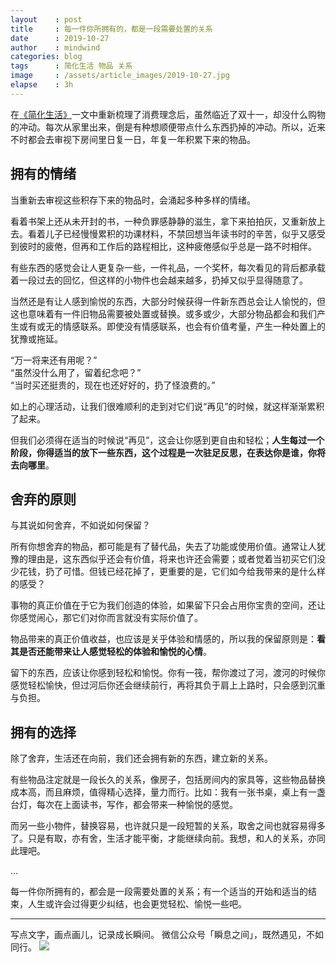 ```yaml
---
layout    : post
title     : 每一件你所拥有的，都是一段需要处置的关系
date      : 2019-10-27
author    : mindwind
categories: blog
tags      : 简化生活 物品 关系
image     : /assets/article_images/2019-10-27.jpg
elapse    : 3h
---
```



在[《简化生活》](https://mp.weixin.qq.com/s?__biz=MzAxMTEyOTQ5OQ==&mid=2650611433&idx=1&sn=3833f37c1e13f899be046a7b3110a41a&chksm=834c791db43bf00bd65f5a0088149ea6872621aede5df5ce89ce1d112101fa0af6ac6688a79b&token=224189065&lang=zh_CN#rd)一文中重新梳理了消费理念后，虽然临近了双十一，却没什么购物的冲动。每次从家里出来，倒是有种想顺便带点什么东西扔掉的冲动。所以，近来不时都会去审视下房间里日复一日，年复一年积累下来的物品。


## 拥有的情绪
当重新去审视这些积存下来的物品时，会涌起多种多样的情绪。

看着书架上还从未开封的书，一种负罪感静静的滋生，拿下来拍拍灰，又重新放上去。看着儿子已经慢慢累积的功课材料，不禁回想当年读书时的辛苦，似乎又感受到彼时的疲倦，但再和工作后的路程相比，这种疲倦感似乎总是一路不时相伴。

有些东西的感觉会让人更复杂一些，一件礼品，一个奖杯，每次看见的背后都承载着一段过去的回忆，但这样的小物件也会越来越多，扔掉又似乎显得随意了。

当然还是有让人感到愉悦的东西，大部分时候获得一件新东西总会让人愉悦的，但这也意味着有一件旧物品需要被处置或替换。或多或少，大部分物品都会和我们产生或有或无的情感联系。即使没有情感联系，也会有价值考量，产生一种处置上的犹豫或拖延。

“万一将来还有用呢？”  
“虽然没什么用了，留着纪念吧？”  
“当时买还挺贵的，现在也还好好的，扔了怪浪费的。”

如上的心理活动，让我们很难顺利的走到对它们说“再见”的时候，就这样渐渐累积了起来。

但我们必须得在适当的时候说“再见”，这会让你感到更自由和轻松；__人生每过一个阶段，你得适当的放下一些东西，这个过程是一次驻足反思，在表达你是谁，你将去向哪里__。


## 舍弃的原则
与其说如何舍弃，不如说如何保留？

所有你想舍弃的物品，都可能是有了替代品，失去了功能或使用价值。通常让人犹豫的理由是，这东西似乎还会有价值，将来也许还会需要；或者觉着当初买它们没少花钱，扔了可惜。但钱已经花掉了，更重要的是，它们如今给我带来的是什么样的感受？

事物的真正价值在于它为我们创造的体验，如果留下只会占用你宝贵的空间，还让你感觉闹心，那它们对你而言就没有实际价值了。

物品带来的真正价值收益，也应该是关乎体验和情感的，所以我的保留原则是：__看其是否还能带来让人感觉轻松的体验和愉悦的心情__。

留下的东西，应该让你感到轻松和愉悦。你有一筏，帮你渡过了河，渡河的时候你感觉轻松愉快，但过河后你还会继续前行，再将其负于肩上上路时，只会感到沉重与负担。


## 拥有的选择
除了舍弃，生活还在向前，我们还会拥有新的东西，建立新的关系。

有些物品注定就是一段长久的关系，像房子，包括房间内的家具等，这些物品替换成本高，而且麻烦，值得精心选择，量力而行。比如：我有一张书桌，桌上有一盏台灯，每次在上面读书，写作，都会带来一种愉悦的感觉。

而另一些小物件，替换容易，也许就只是一段短暂的关系，取舍之间也就容易得多了。只是有取，亦有舍，生活才能平衡，才能继续向前。我想，和人的关系，亦同此理吧。

...

每一件你所拥有的，都会是一段需要处置的关系；有一个适当的开始和适当的结束，人生或许会过得更少纠结，也会更觉轻松、愉悦一些吧。


---
写点文字，画点画儿，记录成长瞬间。
微信公众号「瞬息之间」，既然遇见，不如同行。
![](/assets/images/qrcode_wechat_avatar.jpg)
